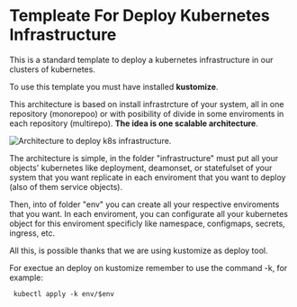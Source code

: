 # Templeate For Deploy Kubernetes Infrastructure

This is a standard template to deploy a kubernetes infrastructure in our clusters of kubernetes.

To use this template you must have installed **kustomize**.

This architecture is based on install infrastrcture of your system, all in one repository (monorepoo) or with posibility of divide in some enviroments in each repository (multirepo). **The idea is one scalable architecture**.

![Architecture to deploy k8s infrastructure.](https://drive.google.com/uc?export=download&id=1ZKcZnYBRgZLQptLF6ygxjIASTpdYBtmX)

The architecture is simple, in the folder "infrastructure" must put all your objects' kubernetes like deployment, deamonset, or statefulset of your system that you want replicate in each enviroment that you want to deploy (also of them service objects).

Then, into of folder "env" you can create all your respective enviroments that you want. In each enviroment, you can configurate all your kubernetes object for this enviroment specificly like namespace, configmaps, secrets, ingress, etc.

All this, is possible thanks that we are using kustomize as deploy tool.

For exectue an deploy on kustomize remember to use the command -k, for example:

` kubectl apply -k env/$env`
